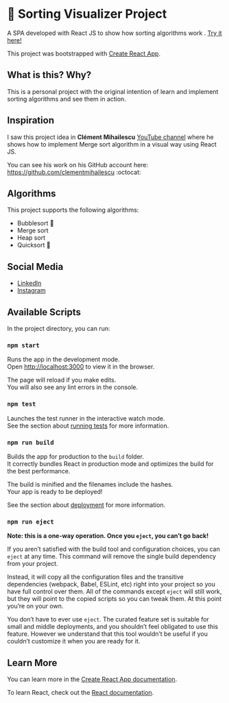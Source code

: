 # :lobster: Sorting Visualizer Project
A SPA developed with React JS to show how sorting algorithms work .  [Try it here!](https://alexisozaetam.github.io/Sorting-Visualizer-React/ "Try it here!")

This project was bootstrapped with [Create React App](https://github.com/facebook/create-react-app).

## What is this? Why?
This is a personal project with the original intention of learn and implement sorting algorithms and see them in action.

## Inspiration
I saw this project idea in **Clément Mihailescu** [YouTube channel](https://www.youtube.com/channel/UCaO6VoaYJv4kS-TQO_M-N_g "Clément Mihailescu's YouTube channel") where he shows how to implement Merge sort algorithm in a visual way using React JS.

You can see his work on his GitHub account here: https://github.com/clementmihailescu :octocat:

## Algorithms
This project supports the following algorithms:
- Bubblesort :soap:
- Merge sort
- Heap sort
- Quicksort :rabbit2:

## Social Media
- [LinkedIn](https://www.linkedin.com/in/alexisozaeta/)
- [Instagram](https://www.instagram.com/m_aruchan/)

## Available Scripts

In the project directory, you can run:

### `npm start`

Runs the app in the development mode.<br />
Open [http://localhost:3000](http://localhost:3000) to view it in the browser.

The page will reload if you make edits.<br />
You will also see any lint errors in the console.

### `npm test`

Launches the test runner in the interactive watch mode.<br />
See the section about [running tests](https://facebook.github.io/create-react-app/docs/running-tests) for more information.

### `npm run build`

Builds the app for production to the `build` folder.<br />
It correctly bundles React in production mode and optimizes the build for the best performance.

The build is minified and the filenames include the hashes.<br />
Your app is ready to be deployed!

See the section about [deployment](https://facebook.github.io/create-react-app/docs/deployment) for more information.

### `npm run eject`

**Note: this is a one-way operation. Once you `eject`, you can’t go back!**

If you aren’t satisfied with the build tool and configuration choices, you can `eject` at any time. This command will remove the single build dependency from your project.

Instead, it will copy all the configuration files and the transitive dependencies (webpack, Babel, ESLint, etc) right into your project so you have full control over them. All of the commands except `eject` will still work, but they will point to the copied scripts so you can tweak them. At this point you’re on your own.

You don’t have to ever use `eject`. The curated feature set is suitable for small and middle deployments, and you shouldn’t feel obligated to use this feature. However we understand that this tool wouldn’t be useful if you couldn’t customize it when you are ready for it.

## Learn More

You can learn more in the [Create React App documentation](https://facebook.github.io/create-react-app/docs/getting-started).

To learn React, check out the [React documentation](https://reactjs.org/).
